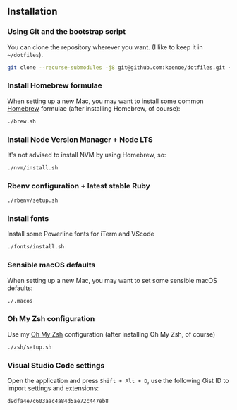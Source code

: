 ## Installation

### Using Git and the bootstrap script

You can clone the repository wherever you want. (I like to keep it in `~/dotfiles`).

```bash
git clone --recurse-submodules -j8 git@github.com:koenoe/dotfiles.git ~/dotfiles && cd ~/dotfiles
```

### Install Homebrew formulae

When setting up a new Mac, you may want to install some common [Homebrew](https://brew.sh/) formulae (after installing Homebrew, of course):

```bash
./brew.sh
```

### Install Node Version Manager + Node LTS

It's not advised to install NVM by using Homebrew, so:
```bash
./nvm/install.sh
```

### Rbenv configuration + latest stable Ruby

```bash
./rbenv/setup.sh
```

### Install fonts

Install some Powerline fonts for iTerm and VScode
```bash
./fonts/install.sh
```

### Sensible macOS defaults

When setting up a new Mac, you may want to set some sensible macOS defaults:

```bash
./.macos
```

### Oh My Zsh configuration

Use my [Oh My Zsh](https://github.com/robbyrussell/oh-my-zsh) configuration (after installing Oh My Zsh, of course)

```bash
./zsh/setup.sh
```

### Visual Studio Code settings

Open the application and press `Shift + Alt + D`, use the following Gist ID to import settings and extensions:

```bash
d9dfa4e7c603aac4a84d5ae72c447eb8
```
